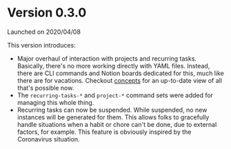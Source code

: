 # Version 0.3.0

Launched on 2020/04/08

This version introduces:

* Major overhaul of interaction with projects and recurring tasks. Basically, there's no more working directly
  with YAML files. Instead, there are CLI commands and Notion boards dedicated for this, much like there are
  for vacations. Checkout [concepts](../concepts/overview.md) for an up-to-date view of all that's possible now.
* The `recurring-tasks-*` and `project-*` command sets were added for managing this whole thing.
* Recurring tasks can now be suspended. While suspended, no new instances will be generated for them. This allows
  folks to gracefully handle situations when a habit or chore can't be done, due to external factors, for example.
  This feature is obviously inspired by the Coronavirus situation.
